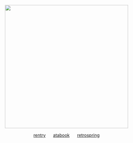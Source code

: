<p align="center"> <img width="400" src="https://files.catbox.moe/45w7ck.png">

<div align="center"> 
  
[rentry](https://rentry.co/westrnights)⠀⠀ [atabook](https://yaoiangel.atabook.org/)⠀⠀ [retrospring](https://retrospring.net/@vmprism)

